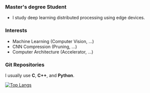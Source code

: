 <!--
### Hi there 👋


**junyoung1992/junyoung1992** is a ✨ _special_ ✨ repository because its `README.md` (this file) appears on your GitHub profile.

Here are some ideas to get you started:

- 🔭 I’m currently working on ...
- 🌱 I’m currently learning ...
- 👯 I’m looking to collaborate on ...
- 🤔 I’m looking for help with ...
- 💬 Ask me about ...
- 📫 How to reach me: ...
- 😄 Pronouns: ...
- ⚡ Fun fact: ...
-->

### Master's degree Student

* I study deep learning distributed processing using edge devices.

### Interests

* Machine Learning (Computer Vision, ...)
* CNN Compression (Pruning, ...)
* Computer Architecture (Accelerator, ...)

### Git Repositories

I usually use **C**, **C++**, and **Python**.

[![Top Langs](https://github-readme-stats.vercel.app/api/top-langs/?username=junyoung1992&layout=compact)](https://github.com/anuraghazra/github-readme-stats)
